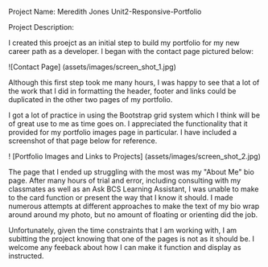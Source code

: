 Project Name: Meredith Jones Unit2-Responsive-Portfolio

Project Description: 

I created this proejct as an initial step to build my portfolio for my new career path as a developer. I began with the contact page pictured below: 

![Contact Page] (assets/images/screen_shot_1.jpg)

Although this first step took me many hours, I was happy to see that a lot of the work that I did in formatting the header, footer and links could be duplicated in the other two pages of my portfolio. 

I got a lot of practice in using the Bootstrap grid system which I think will be of great use to me as time goes on. I appreciated the functionality that it provided for my portfolio images page in particular. I have included a screenshot of that page below for reference.

! [Portfolio Images and Links to Projects] (assets/images/screen_shot_2.jpg)

The page that I ended up struggling with the most was my "About Me" bio page. After many hours of trial and error, including consulting with my classmates as well as an Ask BCS Learning Assistant, I was unable to make to the card function or present the way that I know it should. I made numerous attempts at different approaches to make the text of my bio wrap around around my photo, but no amount of floating or orienting did the job. 

Unfortunately, given the time constraints that I am working with, I am subitting the project knowing that one of the pages is not as it should be. I welcome any feeback about how I can make it function and display as instructed.